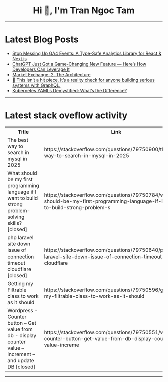 <h1 align="center">Hi 👋, I'm Tran Ngoc Tam</h1>

---

# Latest Blog Posts 
<!-- BLOG-POST-LIST:START -->
- [Stop Messing Up GA4 Events: A Type-Safe Analytics Library for React &amp; Next.js](https://dev.to/connectaryal/stop-messing-up-ga4-events-a-type-safe-analytics-library-for-react-nextjs-5em8)
- [ChatGPT Just Got a Game-Changing New Feature — Here’s How Developers Can Leverage It](https://dev.to/smartaidrop/chatgpt-just-got-a-game-changing-new-feature-heres-how-developers-can-leverage-it-2g0l)
- [Market Exchange: 2. The Architecture](https://dev.to/arturaronov/market-exchange-2-the-architecture-4nhj)
- [🚨 This isn’t a hit piece. It’s a reality check for anyone building serious systems with GraphQL.](https://dev.to/amaster507_59/this-isnt-a-hit-piece-its-a-reality-check-for-anyone-building-serious-systems-with-graphql-395i)
- [Kubernetes YAMLs Demystified: What’s the Difference?](https://dev.to/anuchito/kubernetes-yamls-demystified-whats-the-difference-hdd)
<!-- BLOG-POST-LIST:END -->

---

# Latest stack oveflow activity
<table>
  <tr><th>Title</th><th>Link</th></tr>
  <!-- STACKOVERFLOW:START --><tr><td>The best way to search in mysql in 2025</td><td>https://stackoverflow.com/questions/79750900/the-best-way-to-search-in-mysql-in-2025</td></tr><tr><td>What should be my first programming language if I want to build strong problem-solving skills? [closed]</td><td>https://stackoverflow.com/questions/79750784/what-should-be-my-first-programming-language-if-i-want-to-build-strong-problem-s</td></tr><tr><td>php laravel site down issue of connection timeout cloudflare [closed]</td><td>https://stackoverflow.com/questions/79750640/php-laravel-site-down-issue-of-connection-timeout-cloudflare</td></tr><tr><td>Getting my Filtrable class to work as it should</td><td>https://stackoverflow.com/questions/79750596/getting-my-filtrable-class-to-work-as-it-should</td></tr><tr><td>Wordpress - Counter button – Get value from db - display counter value – increment – and update DB [closed]</td><td>https://stackoverflow.com/questions/79750551/wordpress-counter-button-get-value-from-db-display-counter-value-increme</td></tr><!-- STACKOVERFLOW:END -->
</table>

---


